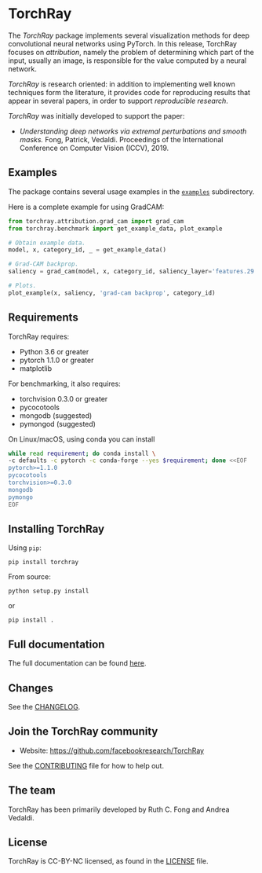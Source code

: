 # TorchRay

The *TorchRay* package implements several visualization methods for deep
convolutional neural networks using PyTorch. In this release, TorchRay focuses
on *attribution*, namely the problem of determining which part of the input,
usually an image, is responsible for the value computed by a neural network.

*TorchRay* is research oriented: in addition to implementing well known
techniques form the literature, it provides code for reproducing results that
appear in several papers, in order to support *reproducible research*.

*TorchRay* was initially developed to support the paper:

* *Understanding deep networks via extremal perturbations and smooth masks.*
  Fong, Patrick, Vedaldi.
  Proceedings of the International Conference on Computer Vision (ICCV), 2019.

## Examples

The package contains several usage examples in the
[`examples`](https://github.com/facebookresearch/TorchRay/tree/master/examples)
subdirectory.

Here is a complete example for using GradCAM:

```python
from torchray.attribution.grad_cam import grad_cam
from torchray.benchmark import get_example_data, plot_example

# Obtain example data.
model, x, category_id, _ = get_example_data()

# Grad-CAM backprop.
saliency = grad_cam(model, x, category_id, saliency_layer='features.29')

# Plots.
plot_example(x, saliency, 'grad-cam backprop', category_id)
```

## Requirements

TorchRay requires:

* Python 3.6 or greater
* pytorch 1.1.0 or greater
* matplotlib

For benchmarking, it also requires:

* torchvision 0.3.0 or greater
* pycocotools
* mongodb (suggested)
* pymongod (suggested)

On Linux/macOS, using conda you can install

```bash
while read requirement; do conda install \
-c defaults -c pytorch -c conda-forge --yes $requirement; done <<EOF
pytorch>=1.1.0
pycocotools
torchvision>=0.3.0
mongodb
pymongo
EOF
```

## Installing TorchRay

Using `pip`:

```shell
pip install torchray
```

From source:

```shell
python setup.py install
```

or

```shell
pip install .
```

## Full documentation

The full documentation can be found
[here](https://facebookresearch.github.io/TorchRay).

## Changes

See the [CHANGELOG](CHANGELOG.md).

## Join the TorchRay community

* Website: https://github.com/facebookresearch/TorchRay

See the [CONTRIBUTING](CONTRIBUTING.md) file for how to help out.

## The team

TorchRay has been primarily developed by Ruth C. Fong and Andrea Vedaldi.

## License

TorchRay is CC-BY-NC licensed, as found in the [LICENSE](LICENSE) file.
